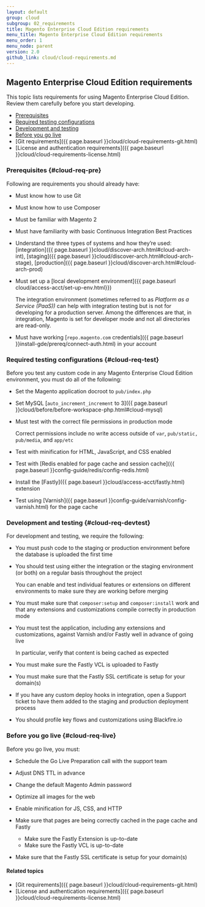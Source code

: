 ```yaml
---
layout: default
group: cloud
subgroup: 02_requirements
title: Magento Enterprise Cloud Edition requirements
menu_title: Magento Enterprise Cloud Edition requirements
menu_order: 1
menu_node: parent
version: 2.0
github_link: cloud/cloud-requirements.md
---
```



## Magento Enterprise Cloud Edition requirements
This topic lists requirements for using Magento Enterprise Cloud Edition. Review them carefully before you start developing.

*	[Prerequisites](#cloud-req-pre)
*	[Required testing configurations](#cloud-req-test)
*	[Development and testing](#cloud-req-devtest)
*	[Before you go live](#cloud-req-live)
*	[Git requirements]({{ page.baseurl }}cloud/cloud-requirements-git.html)
*	[License and authentication requirements]({{ page.baseurl }}cloud/cloud-requirements-license.html)

### Prerequisites {#cloud-req-pre}
Following are requirements you should already have:

*	Must know how to use Git
*	Must know how to use Composer
*	Must be familiar with Magento 2
*	Must have familiarity with basic Continuous Integration Best Practices
*	Understand the three types of systems and how they’re used: [integration]({{ page.baseurl }}cloud/discover-arch.html#cloud-arch-int), [staging]({{ page.baseurl }}cloud/discover-arch.html#cloud-arch-stage), [production]({{ page.baseurl }}cloud/discover-arch.html#cloud-arch-prod)
*	Must set up a [local development environment]({{ page.baseurl cloud/access-acct/set-up-env.html}})

    The integration environment (sometimes referred to as _Platform as a Service (PaaS))_ can help with integration testing but is not for developing for a production server. Among the differences are that, in integration, Magento is set for developer mode and not all directories are read-only.
*	Must have working [`repo.magento.com` credentials]({{ page.baseurl }}install-gde/prereq/connect-auth.html) in your account

### Required testing configurations {#cloud-req-test}
Before you test any custom code in any Magento Enterprise Cloud Edition environment, you must do all of the following:

*	Set the Magento application docroot to `pub/index.php` 
*	Set MySQL [`auto_increment_increment` to 3]({{ page.baseurl }}cloud/before/before-workspace-php.html#cloud-mysql)
*	Must test with the correct file permissions in production mode

	Correct permissions include no write access outside of `var`, `pub/static, pub/media`, and `app/etc` 
*	Test with minification for HTML, JavaScript, and CSS enabled
*	Test with [Redis enabled for page cache and session cache]({{ page.baseurl }}config-guide/redis/config-redis.html)
*	Install the [Fastly]({{ page.baseurl }}cloud/access-acct/fastly.html) extension
*	Test using [Varnish]({{ page.baseurl }}config-guide/varnish/config-varnish.html) for the page cache

### Development and testing {#cloud-req-devtest}
For development and testing, we require the following:

*	You must push code to the staging or production environment before the database is uploaded the first time
*	You should test using either the integration or the staging environment (or both) on a regular basis throughout the project

	You can enable and test individual features or extensions on different environments to make sure they are working before merging
*	You must make sure that `composer:setup`  and `composer:install` work and that any extensions and customizations compile correctly in production mode
*	You must test the application, including any extensions and customizations, against Varnish and/or Fastly well in advance of going live

	In particular, verify that content is being cached as expected 
*	You must make sure the Fastly VCL is uploaded to Fastly 
*	You must make sure that the Fastly SSL certificate is setup for your domain(s)
*	If you have any custom deploy hooks in integration, open a Support ticket to have them added to the staging and production deployment process
*	You should profile key flows and customizations using Blackfire.io

### Before you go live {#cloud-req-live}
Before you go live, you must:

*	Schedule the Go Live Preparation call with the support team
*	Adjust DNS TTL in advance 
*	Change the default Magento Admin password
*	Optimize all images for the web
*	Enable minification for JS, CSS, and HTTP 
*	Make sure that pages are being correctly cached in the page cache and Fastly 

	*	Make sure the Fastly Extension is up-to-date
	*	Make sure the Fastly VCL is up-to-date
*	Make sure that the Fastly SSL certificate is setup for your domain(s)

#### Related topics
*	[Git requirements]({{ page.baseurl }}cloud/cloud-requirements-git.html)
*	[License and authentication requirements]({{ page.baseurl }}cloud/cloud-requirements-license.html)


